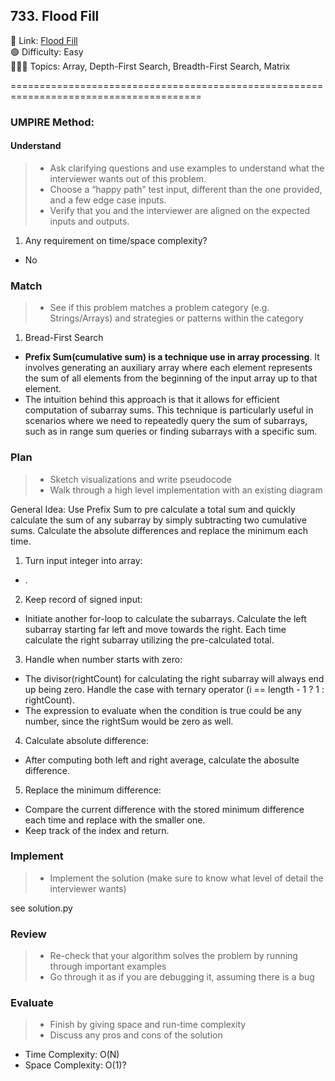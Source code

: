 ## 733. Flood Fill

📎 Link: [Flood Fill](https://leetcode.com/problems/flood-fill/description/)<br>
🟢 Difficulty: Easy<br>
👩🏻‍💻 Topics: Array, Depth-First Search, Breadth-First Search, Matrix<br>

=======================================================================================<br>

### UMPIRE Method:

#### Understand

> - Ask clarifying questions and use examples to understand what the interviewer wants out of this problem.
> - Choose a “happy path” test input, different than the one provided, and a few edge case inputs.
> - Verify that you and the interviewer are aligned on the expected inputs and outputs.

1. Any requirement on time/space complexity?

- No

### Match

> - See if this problem matches a problem category (e.g. Strings/Arrays) and strategies or patterns within the category

1.  Bread-First Search <br>

- **Prefix Sum(cumulative sum) is a technique use in array processing**. It involves generating an auxiliary array where each element represents the sum of all elements from the beginning of the input array up to that element.
- The intuition behind this approach is that it allows for efficient computation of subarray sums. This technique is particularly useful in scenarios where we need to repeatedly query the sum of subarrays, such as in range sum queries or finding subarrays with a specific sum.

### Plan

> - Sketch visualizations and write pseudocode
> - Walk through a high level implementation with an existing diagram

General Idea: Use Prefix Sum to pre calculate a total sum and quickly calculate the sum of any subarray by simply subtracting two cumulative sums. Calculate the absolute differences and replace the minimum each time.

1. Turn input integer into array:

- .

2. Keep record of signed input:

- Initiate another for-loop to calculate the subarrays. Calculate the left subarray starting far left and move towards the right. Each time calculate the right subarray utilizing the pre-calculated total.

3. Handle when number starts with zero:

- The divisor(rightCount) for calculating the right subarray will always end up being zero. Handle the case with ternary operator (i == length - 1 ? 1 : rightCount).
- The expression to evaluate when the condition is true could be any number, since the rightSum would be zero as well.

4. Calculate absolute difference:

- After computing both left and right average, calculate the abosulte difference.

5. Replace the minimum difference:

- Compare the current difference with the stored minimum difference each time and replace with the smaller one.
- Keep track of the index and return.

### Implement

> - Implement the solution (make sure to know what level of detail the interviewer wants)

see solution.py

### Review

> - Re-check that your algorithm solves the problem by running through important examples
> - Go through it as if you are debugging it, assuming there is a bug

### Evaluate

> - Finish by giving space and run-time complexity
> - Discuss any pros and cons of the solution

- Time Complexity: O(N)
- Space Complexity: O(1)?
